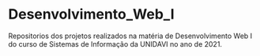 # Desenvolvimento_Web_I

Repositorios dos projetos realizados na matéria de Desenvolvimento Web I do curso de Sistemas de Informação da UNIDAVI no ano de 2021.
